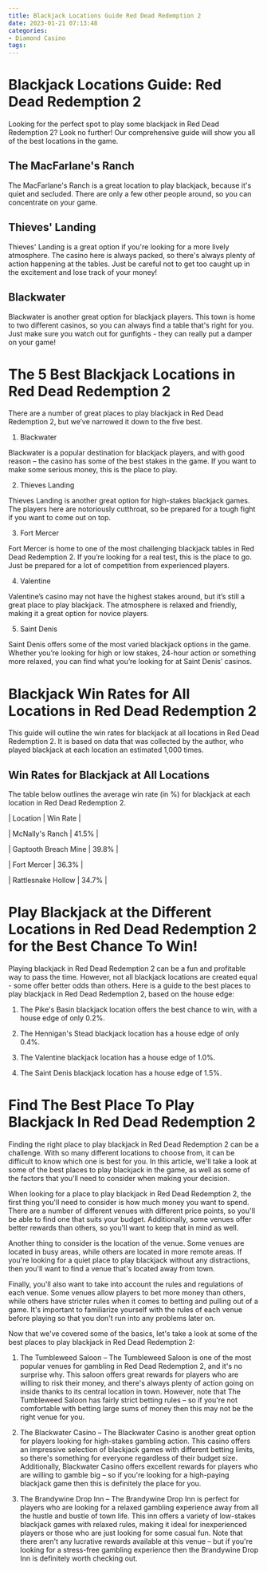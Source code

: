 ```yaml
---
title: Blackjack Locations Guide Red Dead Redemption 2
date: 2023-01-21 07:13:48
categories:
- Diamond Casino
tags:
---
```



#  Blackjack Locations Guide: Red Dead Redemption 2

Looking for the perfect spot to play some blackjack in Red Dead Redemption 2? Look no further! Our comprehensive guide will show you all of the best locations in the game.

## The MacFarlane's Ranch
The MacFarlane's Ranch is a great location to play blackjack, because it's quiet and secluded. There are only a few other people around, so you can concentrate on your game.

## Thieves' Landing
Thieves' Landing is a great option if you're looking for a more lively atmosphere. The casino here is always packed, so there's always plenty of action happening at the tables. Just be careful not to get too caught up in the excitement and lose track of your money!

## Blackwater
Blackwater is another great option for blackjack players. This town is home to two different casinos, so you can always find a table that's right for you. Just make sure you watch out for gunfights - they can really put a damper on your game!

#  The 5 Best Blackjack Locations in Red Dead Redemption 2

There are a number of great places to play blackjack in Red Dead Redemption 2, but we’ve narrowed it down to the five best.

1. Blackwater

Blackwater is a popular destination for blackjack players, and with good reason – the casino has some of the best stakes in the game. If you want to make some serious money, this is the place to play.

2. Thieves Landing

Thieves Landing is another great option for high-stakes blackjack games. The players here are notoriously cutthroat, so be prepared for a tough fight if you want to come out on top.

3. Fort Mercer

Fort Mercer is home to one of the most challenging blackjack tables in Red Dead Redemption 2. If you’re looking for a real test, this is the place to go. Just be prepared for a lot of competition from experienced players.

4. Valentine

Valentine’s casino may not have the highest stakes around, but it’s still a great place to play blackjack. The atmosphere is relaxed and friendly, making it a great option for novice players.

5. Saint Denis

Saint Denis offers some of the most varied blackjack options in the game. Whether you’re looking for high or low stakes, 24-hour action or something more relaxed, you can find what you’re looking for at Saint Denis’ casinos.

#  Blackjack Win Rates for All Locations in Red Dead Redemption 2

This guide will outline the win rates for blackjack at all locations in Red Dead Redemption 2. It is based on data that was collected by the author, who played blackjack at each location an estimated 1,000 times.

## Win Rates for Blackjack at All Locations
The table below outlines the average win rate (in %) for blackjack at each location in Red Dead Redemption 2.

| Location | Win Rate |

| McNally's Ranch | 41.5% |

| Gaptooth Breach Mine | 39.8% |

| Fort Mercer | 36.3% |

| Rattlesnake Hollow | 34.7% |


#  Play Blackjack at the Different Locations in Red Dead Redemption 2 for the Best Chance To Win!

Playing blackjack in Red Dead Redemption 2 can be a fun and profitable way to pass the time. However, not all blackjack locations are created equal - some offer better odds than others. Here is a guide to the best places to play blackjack in Red Dead Redemption 2, based on the house edge:

1) The Pike's Basin blackjack location offers the best chance to win, with a house edge of only 0.2%.

2) The Hennigan's Stead blackjack location has a house edge of only 0.4%.

3) The Valentine blackjack location has a house edge of 1.0%.

4) The Saint Denis blackjack location has a house edge of 1.5%.

#  Find The Best Place To Play Blackjack In Red Dead Redemption 2

Finding the right place to play blackjack in Red Dead Redemption 2 can be a challenge. With so many different locations to choose from, it can be difficult to know which one is best for you. In this article, we'll take a look at some of the best places to play blackjack in the game, as well as some of the factors that you'll need to consider when making your decision.

When looking for a place to play blackjack in Red Dead Redemption 2, the first thing you'll need to consider is how much money you want to spend. There are a number of different venues with different price points, so you'll be able to find one that suits your budget. Additionally, some venues offer better rewards than others, so you'll want to keep that in mind as well.

Another thing to consider is the location of the venue. Some venues are located in busy areas, while others are located in more remote areas. If you're looking for a quiet place to play blackjack without any distractions, then you'll want to find a venue that's located away from town.

Finally, you'll also want to take into account the rules and regulations of each venue. Some venues allow players to bet more money than others, while others have stricter rules when it comes to betting and pulling out of a game. It's important to familiarize yourself with the rules of each venue before playing so that you don't run into any problems later on.

Now that we've covered some of the basics, let's take a look at some of the best places to play blackjack in Red Dead Redemption 2:

1) The Tumbleweed Saloon – The Tumbleweed Saloon is one of the most popular venues for gambling in Red Dead Redemption 2, and it's no surprise why. This saloon offers great rewards for players who are willing to risk their money, and there's always plenty of action going on inside thanks to its central location in town. However, note that The Tumbleweed Saloon has fairly strict betting rules – so if you're not comfortable with betting large sums of money then this may not be the right venue for you.

2) The Blackwater Casino – The Blackwater Casino is another great option for players looking for high-stakes gambling action. This casino offers an impressive selection of blackjack games with different betting limits, so there's something for everyone regardless of their budget size. Additionally, Blackwater Casino offers excellent rewards for players who are willing to gamble big – so if you're looking for a high-paying blackjack game then this is definitely the place for you.

3) The Brandywine Drop Inn – The Brandywine Drop Inn is perfect for players who are looking for a relaxed gambling experience away from all the hustle and bustle of town life. This inn offers a variety of low-stakes blackjack games with relaxed rules, making it ideal for inexperienced players or those who are just looking for some casual fun. Note that there aren't any lucrative rewards available at this venue – but if you're looking for a stress-free gambling experience then the Brandywine Drop Inn is definitely worth checking out.